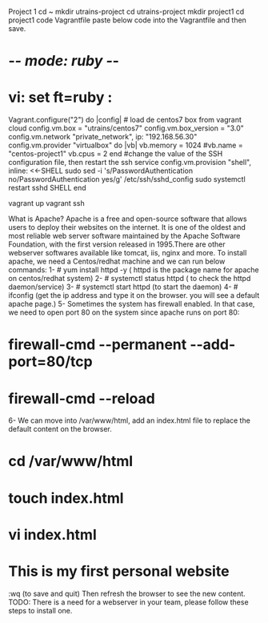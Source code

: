 Project 1
cd ~
mkdir utrains-project
cd utrains-project
mkdir project1
cd project1
code Vagrantfile
paste below code into the Vagrantfile and then save.

# -*- mode: ruby -*-
# vi: set ft=ruby :

Vagrant.configure("2") do |config|
    # load de centos7 box from vagrant cloud
    config.vm.box = "utrains/centos7"
    config.vm.box_version = "3.0"
    config.vm.network "private_network", ip: "192.168.56.30"
    config.vm.provider "virtualbox" do |vb|
      vb.memory = 1024
      #vb.name = "centos-project1"
      vb.cpus = 2
    end
    #change the value of the SSH configuration file, then restart the ssh service
    config.vm.provision "shell", inline: <<-SHELL
     sudo sed -i 's/PasswordAuthentication no/PasswordAuthentication yes/g' /etc/ssh/sshd_config
     sudo systemctl restart sshd
    SHELL
  end


vagrant up
vagrant ssh 

What is Apache?
Apache is a free and open-source software that allows users to deploy their websites on the internet. It is one of the oldest and most reliable web server software maintained by the Apache Software Foundation, with the first version released in 1995.There are other webserver softwares available like tomcat, iis, nginx and more.
To install apache, we need a Centos/redhat machine and we can run below commands:
1- # yum install httpd -y ( httpd is the package name for apache on centos/redhat system)
2- # systemctl status httpd ( to check the httpd daemon/service)
3- # systemctl start httpd (to start the daemon)
4- # ifconfig (get the ip address and type it on the browser. you will see a default apache page.)
5- Sometimes the system has firewall enabled. In that case, we need to open port 80 on the system since apache runs on port 80:
# firewall-cmd --permanent --add-port=80/tcp
# firewall-cmd --reload
6- We can move into /var/www/html, add an index.html file to replace the default content on the browser.
# cd /var/www/html
# touch index.html
# vi index.html
<h1>This is my first personal website</h1>
:wq (to save and quit)
Then refresh the browser to see the new content.
TODO: There is a need for a webserver in your team, please follow these steps to install one.
